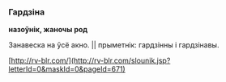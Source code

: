 ### Гардзіна
**назоўнік, жаночы род**

Занавеска на ўсё акно. || прыметнік: гардзінны і гардзінавы.

<a rel="author">[http://rv-blr.com/](http://rv-blr.com/slounik.jsp?letterId=0&maskId=0&pageId=671)</a>
